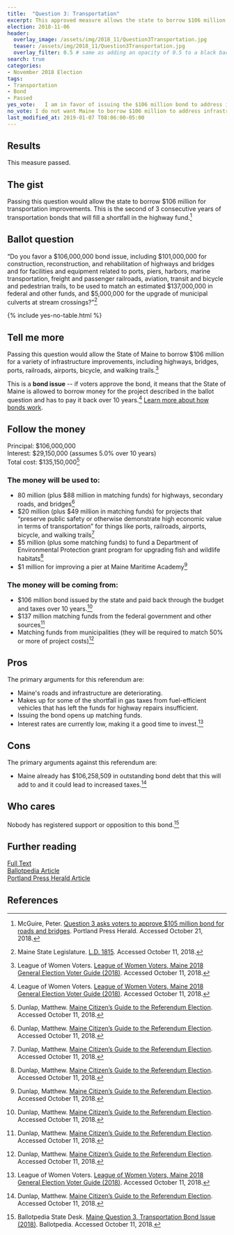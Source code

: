 ```yaml
---
title:  "Question 3: Transportation"
excerpt: This approved measure allows the state to borrow $106 million for transportation improvements.
election: 2018-11-06
header:
  overlay_image: /assets/img/2018_11/Question3Transportation.jpg
  teaser: /assets/img/2018_11/Question3Transportation.jpg
  overlay_filter: 0.5 # same as adding an opacity of 0.5 to a black background
search: true
categories:
- November 2018 Election
tags:
- Transportation
- Bond
- Passed
yes_vote:   I am in favor of issuing the $106 million bond to address infrastructure improvements.
no_vote: I do not want Maine to borrow $106 million to address infrastructure improvements.
last_modified_at: 2019-01-07 T08:06:00-05:00
---
```


## Results
This measure passed.

## The gist
Passing this question would allow the state to borrow $106 million for transportation improvements. This is the second of 3 consecutive years of transportation bonds that will fill a shortfall in the highway fund.[^5]

## Ballot question
“Do you favor a $106,000,000 bond issue, including $101,000,000 for construction, reconstruction, and rehabilitation of highways and bridges and for facilities and equipment related to ports, piers, harbors, marine transportation, freight and passenger railroads, aviation, transit and bicycle and pedestrian trails, to be used to match an estimated $137,000,000 in federal and other funds, and $5,000,000 for the upgrade of municipal culverts at stream crossings?”[^2]

{% include yes-no-table.html %}


## Tell me more
Passing this question would allow the State of Maine to borrow $106 million for a variety of infrastructure improvements, including highways, bridges, ports, railroads, airports, bicycle, and walking trails.[^3]

This is a **bond issue** -- if voters approve the bond, it means that the State of Maine is allowed to borrow money for the project described in the ballot question and has to pay it back over 10 years.[^3] [Learn more about how bonds work](/bonds).

## Follow the money
Principal: $106,000,000
<br>Interest: $29,150,000 (assumes 5.0% over 10 years)
<br>Total cost: $135,150,000[^4]

### The money will be used to:
* 80 million (plus $88 million in matching funds) for highways, secondary roads, and bridges[^4]
* $20 million (plus $49 million in matching funds) for projects that “preserve public safety or otherwise demonstrate high economic value in terms of transportation” for things like  ports, railroads, airports, bicycle, and walking trails[^4]
* $5 million (plus some matching funds) to fund a Department of Environmental Protection grant program for upgrading fish and wildlife habitats[^4]
* $1 million for improving a pier at Maine Maritime Academy[^4]

### The money will be coming from:
* $106 million bond issued by the state and paid back through the budget and taxes over 10 years.[^4]
* $137 million matching funds from the federal government and other sources[^4]
* Matching funds from municipalities (they will be required to match 50% or more of project costs)[^4]

## Pros
The primary arguments for this referendum are:

* Maine's roads and infrastructure are deteriorating.
* Makes up for some of the shortfall in gas taxes from fuel-efficient vehicles that has left the funds for highway repairs insufficient.
* Issuing the bond opens up matching funds.
* Interest rates are currently low, making it a good time to invest.[^3]

## Cons
The primary arguments against this referendum are:
* Maine already has $106,258,509 in outstanding bond debt that this will add to and it could lead to increased taxes.[^4]

## Who cares
Nobody has registered support or opposition to this bond.[^1]

## Further reading
[Full Text](http://www.mainelegislature.org/legis/bills/getPDF.asp?paper=SP0682&item=2&snum=128)
<br>[Ballotpedia Article](https://ballotpedia.org/Maine_Question_3,_Transportation_Bond_Issue_(2018))
<br>[Portland Press Herald Article](https://www.pressherald.com/2017/11/05/question-3-asks-voters-to-approve-105-million-bond-for-roads-and-bridges/)

## References
[^1]: Ballotpedia State Desk. [Maine Question 3, Transportation Bond Issue (2018)](https://ballotpedia.org/Maine_Question_3,_Transportation_Bond_Issue_(2018)). Ballotpedia.  Accessed October 11, 2018.

[^2]: Maine State Legislature. [L.D. 1815](http://www.mainelegislature.org/legis/bills/getPDF.asp?paper=SP0682&item=2&snum=128). Accessed October 11, 2018.

[^3]: League of Women Voters. [League of Women Voters, Maine 2018 General Election Voter Guide (2018)](http://www.lwvme.org/files/VG_2018_Statewide.pdf). Accessed October 11, 2018.

[^4]: Dunlap, Matthew. [Maine Citizen’s Guide to the Referendum Election](https://www.maine.gov/sos/cec/elec/upcoming/pdf/citizensguide.pdf). Accessed October 11, 2018.

[^5]: McGuire, Peter. [Question 3 asks voters to approve $105 million bond for roads and bridges](https://www.pressherald.com/2017/11/05/question-3-asks-voters-to-approve-105-million-bond-for-roads-and-bridges/). Portland Press Herald. Accessed October 21, 2018.
